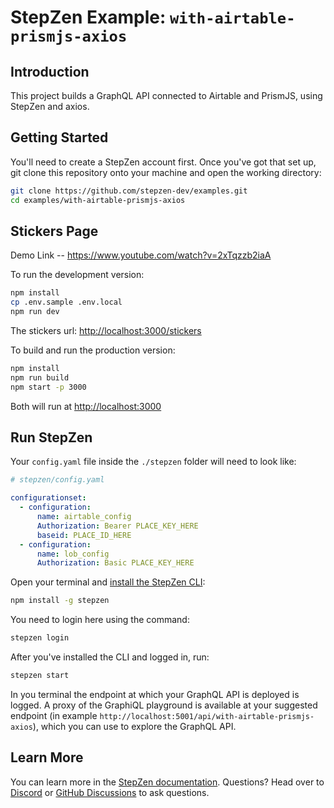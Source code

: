 # StepZen Example: `with-airtable-prismjs-axios`

## Introduction

This project builds a GraphQL API connected to Airtable and PrismJS, using StepZen and axios.

## Getting Started

You'll need to create a StepZen account first. Once you've got that set up, git clone this repository onto your machine and open the working directory:

```bash
git clone https://github.com/stepzen-dev/examples.git
cd examples/with-airtable-prismjs-axios
```

## Stickers Page

Demo Link -- https://www.youtube.com/watch?v=2xTqzzb2iaA

To run the development version:

```bash
npm install
cp .env.sample .env.local
npm run dev
```

The stickers url: <http://localhost:3000/stickers>

To build and run the production version:

```bash
npm install
npm run build
npm start -p 3000
```

Both will run at <http://localhost:3000>

## Run StepZen

Your `config.yaml` file inside the `./stepzen` folder will need to look like:

```yaml
# stepzen/config.yaml

configurationset:
  - configuration:
      name: airtable_config
      Authorization: Bearer PLACE_KEY_HERE
      baseid: PLACE_ID_HERE
  - configuration:
      name: lob_config
      Authorization: Basic PLACE_KEY_HERE
```

Open your terminal and [install the StepZen CLI](https://stepzen.com/docs/quick-start):

```bash
npm install -g stepzen
```

You need to login here using the command:

```bash
stepzen login
```

After you've installed the CLI and logged in, run:

```bash
stepzen start
```

In you terminal the endpoint at which your GraphQL API is deployed is logged. A proxy of the GraphiQL playground is available at your suggested endpoint (in example `http://localhost:5001/api/with-airtable-prismjs-axios`), which you can use to explore the GraphQL API.

## Learn More

You can learn more in the [StepZen documentation](https://stepzen.com/docs). Questions? Head over to [Discord](https://discord.com/invite/9k2VdPn2FR) or [GitHub Discussions](https://github.com/stepzen-dev/examples/discussions) to ask questions.
